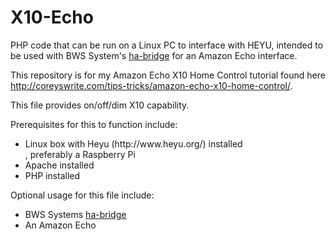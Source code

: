 # X10-Echo
PHP code that can be run on a Linux PC to interface with HEYU, intended to be used with BWS System's <a href="https://github.com/bwssytems/ha-bridge">ha-bridge</a> for an Amazon Echo interface.

This repository is for my Amazon Echo X10 Home Control tutorial found here http://coreyswrite.com/tips-tricks/amazon-echo-x10-home-control/.  

This file provides on/off/dim X10 capability.

Prerequisites for this to function include: 
<ul>
  <li>Linux box with Heyu (http://www.heyu.org/) installed</li>, preferably a Raspberry Pi
  <li>Apache installed</li>
  <li>PHP installed</li>
</ul>

Optional usage for this file include:
<ul>
  <li>BWS Systems <a href="https://github.com/bwssytems/ha-bridge">ha-bridge</a></li>
  <li>An Amazon Echo</li>
</ul>
